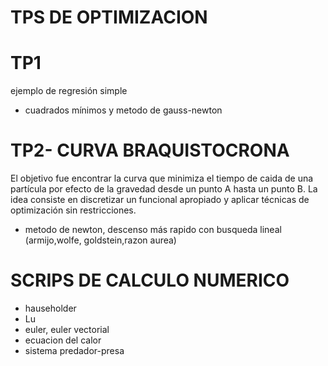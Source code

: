 # TPS DE OPTIMIZACION 

  # TP1
  ejemplo de regresión simple
  - cuadrados mínimos y metodo de gauss-newton

  # TP2- CURVA BRAQUISTOCRONA
  El objetivo fue encontrar la curva que minimiza el tiempo de caida de una partícula por efecto de la gravedad desde un punto A hasta un   punto B. La idea consiste en discretizar un funcional apropiado y aplicar técnicas de optimización sin restricciones. 
  - metodo de newton, descenso más rapido con busqueda lineal (armijo,wolfe, goldstein,razon aurea)
  
# SCRIPS DE CALCULO NUMERICO
  - hauseholder
  - Lu
  - euler, euler vectorial
  - ecuacion del calor
  - sistema predador-presa
  
  
  
